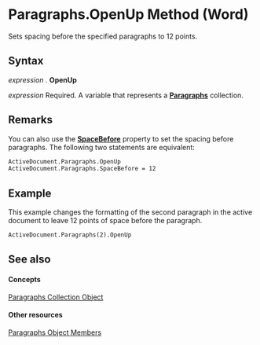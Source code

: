 
# Paragraphs.OpenUp Method (Word)

Sets spacing before the specified paragraphs to 12 points.


## Syntax

 _expression_ . **OpenUp**

 _expression_ Required. A variable that represents a **[Paragraphs](bdc7a183-2a98-7d47-c86a-5cecd6c91449.md)** collection.


## Remarks

You can also use the  **[SpaceBefore](e526a660-96aa-acf3-2562-addb3e3af113.md)** property to set the spacing before paragraphs. The following two statements are equivalent:


```vb
ActiveDocument.Paragraphs.OpenUp 
ActiveDocument.Paragraphs.SpaceBefore = 12
```


## Example

This example changes the formatting of the second paragraph in the active document to leave 12 points of space before the paragraph.


```vb
ActiveDocument.Paragraphs(2).OpenUp
```


## See also


#### Concepts


[Paragraphs Collection Object](bdc7a183-2a98-7d47-c86a-5cecd6c91449.md)
#### Other resources


[Paragraphs Object Members](490e2695-3cdd-4906-f730-583d18486aa2.md)
